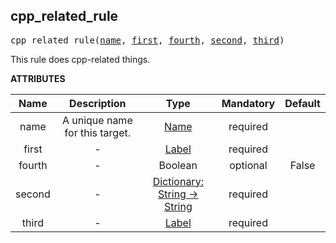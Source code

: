 <!-- Generated with Stardoc: http://skydoc.bazel.build -->

<a name="#cpp_related_rule"></a>

## cpp_related_rule

<pre>
cpp_related_rule(<a href="#cpp_related_rule-name">name</a>, <a href="#cpp_related_rule-first">first</a>, <a href="#cpp_related_rule-fourth">fourth</a>, <a href="#cpp_related_rule-second">second</a>, <a href="#cpp_related_rule-third">third</a>)
</pre>

This rule does cpp-related things.

**ATTRIBUTES**


| Name  | Description | Type | Mandatory | Default |
| :-------------: | :-------------: | :-------------: | :-------------: | :-------------: |
| <a name="cpp_related_rule-name"></a>name |  A unique name for this target.   | <a href="https://bazel.build/docs/build-ref.html#name">Name</a> | required |  |
| <a name="cpp_related_rule-first"></a>first |  -   | <a href="https://bazel.build/docs/build-ref.html#labels">Label</a> | required |  |
| <a name="cpp_related_rule-fourth"></a>fourth |  -   | Boolean | optional | False |
| <a name="cpp_related_rule-second"></a>second |  -   | <a href="https://bazel.build/docs/skylark/lib/dict.html">Dictionary: String -> String</a> | required |  |
| <a name="cpp_related_rule-third"></a>third |  -   | <a href="https://bazel.build/docs/build-ref.html#labels">Label</a> | required |  |



